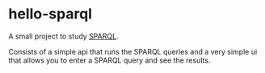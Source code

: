 # hello-sparql

A small project to study [SPARQL](https://www.w3.org/TR/sparql11-query/).

Consists of a simple api that runs the SPARQL queries and a very simple ui that allows you to enter a SPARQL query and see the results.
